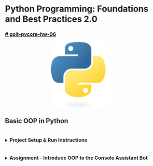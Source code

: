# Python Programming: Foundations and Best Practices 2.0

### [# goit-pycore-hw-06](https://github.com/topics/goit-pycore-hw-06)

<p align="center">
  <img align="center" src="./assets/thumbnail.svg" width="200" title="Project thumbnail" alt="project thumbnail">
</p>


## Basic OOP in Python

<details>

<summary><h3 style="display: inline-block">Project Setup & Run Instructions</h3></summary>

##### Table of Contents
- [Prerequisites](#setup-prerequisites)
- [Setting Up the Development Environment](#setup-setting-up-environment)
  - [Clone the Repository](#setup-clone-repository)
  - [Create a Virtual Environment](#setup-create-virtual-environment)
- [Running the Project](#setup-running-the-project)
  - [Running the Tasks in VS Code](#setup-running-vs-code)
  - [Running the Tasks from the Command Line](#setup-running-command-line)
  - [Running Tasks with Scripts](#setup-running-script)

#### <a name="setup-prerequisites"></a>Prerequisites

Before starting, ensure that you have the following installed:

* [Python 3.7+](https://www.python.org/downloads/) (Make sure python (`python --version` or `python3 --version`) and pip (`python -m pip --version` or `python3 -m pip --version`) are available in your terminal)
* [Git](https://git-scm.com/downloads) (optional, for version control)

#### <a name="setup-setting-up-environment"></a>Setting Up the Development Environment

1. **<a name="setup-clone-repository"></a>Clone (or copy) the Repository**

    If you haven't cloned the project yet, you can do so using:

    ```bash
    git clone https://github.com/oleksandr-romashko/goit-pycore-hw-06.git
    cd goit-pycore-hw-06
    ```

    or download zip archive with code directly [from the repository](https://github.com/oleksandr-romashko/goit-pycore-hw-06/archive/refs/heads/main.zip).

2. **<a name="setup-create-virtual-environment"></a>Create a Virtual Environment**

    * **Linux/macOS (using `bash` or `zsh`):**

      Run the setup.sh script:

      ```bash
      source setup.sh
      ```

      This will:
      * Create a virtual environment (`.venv`).
      * Activate the virtual environment.
      * Install dependencies listed in `requirements.txt`.
      * Set the `PYTHONPATH` for module imports.
      * Set-up pre-commit hook.

    * **Windows (using Command Prompt):**

      If you're using Command Prompt to set up your development environment, you can run the `setup.bat` script:

      ```cmd
      setup.bat
      ```
      This will:
      * Create a virtual environment (.venv).
      * Activate the virtual environment.
      * Install dependencies listed in requirements.txt.
      * Set the `PYTHONPATH` for module imports.
      * Set-up pre-commit hook.


#### <a name="setup-running-the-project"></a>Running the Project

Once your virtual environment is set up, you can run the application code.

* **<a name="setup-running-vs-code"></a>Running the project in VS Code**

  Once the virtual environment is activated and `PYTHONPATH` is set, you can run the project directly from VS Code. Make sure that your `settings.json` (in `.vscode` folder) is correctly set up, as discussed previously.

  VS Code will automatically use the virtual environment and set the correct `PYTHONPATH` if you've configured your settings properly.

  You can launch each task with preconfigured inputs via the debugger ([.vscode/launch.json](.vscode/launch.json)).

  Below is a mapping of launch configurations to their command-line equivalents. You can run them directly or through provided scripts:

* **<a name="setup-running-command-line"></a>Running the project from the Command Line**

  After setting up your virtual environment and setting the `PYTHONPATH`, you can run the project directly from the terminal.

 The command will run the script (please note, that for Linux/macOS you might use `python3` instead of `python` command):

  Command Handler Bot:
  ```bash
  python src/main.py
  or
  python src/main.py --alternative
  ```

* **<a name="setup-running-script"></a>Alternatively, you can use a script to run the project**

  * **On Linux/macOS (shell script)**:

    Run application with the script:
    ```bash
    ./run.sh
    ```

    Make sure the shell scripts have execution permission by running:

    ```bash
    chmod +x ./run.sh
    ```

  * **On Windows (batch script)**:

    ```cmd
    run.bat
    ```

</details>

<details>

<summary><h3 style="display: inline-block; word-break: break-all;">Assignment - Introduce OOP to the Console Assistant Bot</h3></summary>

This task is a follow-up of the previous task **[CLI assistant bot](https://github.com/oleksandr-romashko/goit-pycore-hw-05)**, extended by adding OOP related with data and their processing (how data are stored, what data and what we may do with them).

#### <a name="assignment-task-description"></a>Task description:

Implement Address Book Management System using OOP classes.

#### <a name="assignment-solution"></a>Solution:

Solution for this assignment is located in the [src/address_book](./src/address_book) folder and implemented in the following files:
* [AddressBook](./src/address_book/address_book.py) class - stores `Record`'s:
  Functionality:
  * add a `Record` using `add_record` method
  * search for the `Record` using `find` method
  * delete `Record` using `delete` method
* [Record](./src/address_book/record.py) class - stores contact information (`Name` (required) and list of `Phone` objects):
  Functionality:
  * add phone numbers
  * delete phone numbers
  * editing phone numbers
  * find phone number
* [Field](./src/address_book/field.py) class - basic class for `Record` class fields
* [Name](./src/address_book/name.py) class - class to store contact username.
* [Phone](./src/address_book/phone.py) - class to store contact phone number.
* Additional validation checks serving as guards during data processing:
  * [ValidationError](./src/validators/errors.py) - Custom error for validation problems, inherited from ValueError.
  * [args_validators.py](./src/validators/args_validators.py) - Validators for command-line argument structure before further operations.
  * [contact_validators.py](./src/validators/contact_validators.py) - Validators for contact management commands.
  * [field_validators.py](./src/validators/field_validators.py) - Validators for field values (name, phone, etc.).

UML Class Diagram of the solution (created using [Star UML](https://staruml.io/) tool, source file is located [here](./assets/uml/class_diagram-star-uml.mdj)):

![UML Class Diagram](./assets/uml/class-diagram.jpg)

Result screenshot - Task solution (launched in the typical mode - menu handling using match case):

![task 4 typical solution screenshot](./assets/results/task_4_typical_solution.png)

Result screenshot - Task solution (Launched in the alternative mode - Data-Driven Menu):

![task 4 alternative solution screenshot](./assets/results/task_4_alternative_solution.png)

#### <a name="assignment-task-requirements"></a>Task requirements:

**Entities (Classes to Implement)**:

* `Field`: Base class for record fields.
* `Name`: Class to store the contact's name (required field).
* `Phone`: Class to store a contact's phone number. Includes validation: must have exactly 10 digits.
* `Record`: Class to store a contact's information, incl. a name and phones list.
* `AddressBook`: Class to store and manage multiple Record objects.

**Required Functionality**:
* `AddressBook`:
  * Add a Record.
  * Find a Record by name.
  * Delete a Record by name.
* `Record`:
  * Add a new Phone.
  * Remove a Phone.
  * Edit an existing Phone.
  * Find a specific Phone.

#### <a name="assignment-recommendations-to-the-implementation"></a>Recommendations to the implementation:

Provided Starter Code:

```python
from collections import UserDict

class Field:
    def __init__(self, value):
        self.value = value

    def __str__(self):
        return str(self.value)

class Name(Field):
    pass

class Phone(Field):
    pass

class Record:
    def __init__(self, name):
        self.name = Name(name)
        self.phones = []

    def __str__(self):
        return f"Contact name: {self.name.value}, phones: {'; '.join(p.value for p in self.phones)}"

class AddressBook(UserDict):
    pass
```

Example How Your Code Should Behave:

```python
book = AddressBook()

john_record = Record("John")
john_record.add_phone("1234567890")
john_record.add_phone("5555555555")
book.add_record(john_record)

jane_record = Record("Jane")
jane_record.add_phone("9876543210")
book.add_record(jane_record)

for name, record in book.data.items():
    print(record)

john = book.find("John")
john.edit_phone("1234567890", "1112223333")
print(john)

found_phone = john.find_phone("5555555555")
print(f"{john.name}: {found_phone}")

book.delete("Jane")
```

#### <a name="assignment-evaluation-criteria"></a>Evaluation criteria:

Class `AddressBook`:

* Implemented `add_record`, that adds to self.data
* Implemented `find`, that finds item by name
* Implemented `delete`, that delets item by name

Class `Record`:

* Implemented `Name` object storage in a separate attribute
* Implement storage of a list of `Phone` objects in a separate attribute.
* Implemented methods for adding - `add_phone` / deletion - `remove_phone` / editing - `edit_phone` / search of `Phone` object - `find_phone`.

Class `Phone`:

* Implemented validate that the phone number has exactly 10 digits.

</details>
